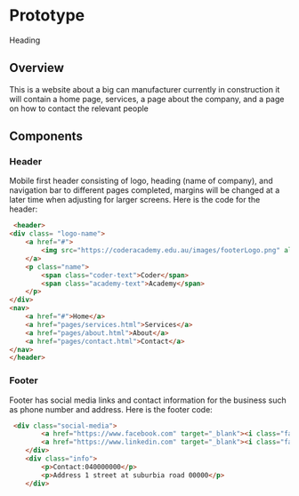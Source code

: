 # Prototype
Heading

## Overview
This is a website about a big can manufacturer currently in construction it will contain a home page, services, a page about the company, and a page on how to contact the relevant people
## Components

### Header
Mobile first header consisting of logo, heading (name of company), and navigation bar to different pages completed, margins will be changed at a later time when adjusting for larger screens. Here is the code for the header:
```html
 <header>
<div class= "logo-name">
    <a href="#">
        <img src="https://coderacademy.edu.au/images/footerLogo.png" alt="CA">
    </a>
    <p class="name"> 
        <span class="coder-text">Coder</span>
        <span class="academy-text">Academy</span>    
    </p>
</div>
<nav>
    <a href="#">Home</a>
    <a href="pages/services.html">Services</a>
    <a href="pages/about.html">About</a>
    <a href="pages/contact.html">Contact</a>
</nav>
</header> 
```
### Footer
Footer has social media links and contact information for the business such as phone number and address. Here is the footer code:
```html
 <div class="social-media">
        <a href="https://www.facebook.com" target="_blank"><i class="fa-brands fa-facebook"></i></a>
        <a href="https://www.linkedin.com" target="_blank"><i class="fa-brands fa-linkedin"></i></a>
    </div>
    <div class="info">
        <p>Contact:040000000</p>
        <p>Address 1 street at suburbia road 00000</p>
    </div>
 ```